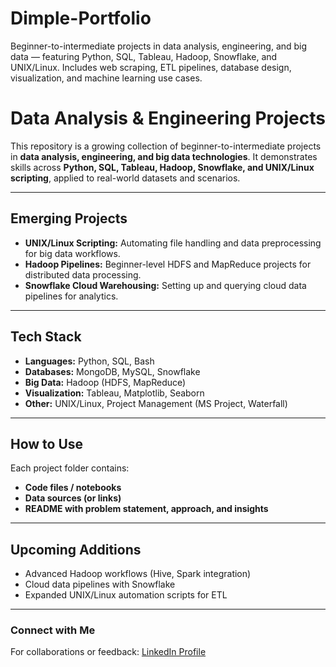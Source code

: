 # Dimple-Portfolio
Beginner-to-intermediate projects in data analysis, engineering, and big data — featuring Python, SQL, Tableau, Hadoop, Snowflake, and UNIX/Linux. Includes web scraping, ETL pipelines, database design, visualization, and machine learning use cases.

# Data Analysis & Engineering Projects

This repository is a growing collection of beginner-to-intermediate projects in **data analysis, engineering, and big data technologies**. It demonstrates skills across **Python, SQL, Tableau, Hadoop, Snowflake, and UNIX/Linux scripting**, applied to real-world datasets and scenarios.

---



## **Emerging Projects**
- **UNIX/Linux Scripting:** Automating file handling and data preprocessing for big data workflows.  
- **Hadoop Pipelines:** Beginner-level HDFS and MapReduce projects for distributed data processing.  
- **Snowflake Cloud Warehousing:** Setting up and querying cloud data pipelines for analytics.  

---

## **Tech Stack**

- **Languages:** Python, SQL, Bash  
- **Databases:** MongoDB, MySQL, Snowflake  
- **Big Data:** Hadoop (HDFS, MapReduce)  
- **Visualization:** Tableau, Matplotlib, Seaborn  
- **Other:** UNIX/Linux, Project Management (MS Project, Waterfall)  

---

## **How to Use**
Each project folder contains:
- **Code files / notebooks**
- **Data sources (or links)**
- **README with problem statement, approach, and insights**

---

## **Upcoming Additions**
- Advanced Hadoop workflows (Hive, Spark integration)  
- Cloud data pipelines with Snowflake  
- Expanded UNIX/Linux automation scripts for ETL  

---

### Connect with Me
For collaborations or feedback: [LinkedIn Profile]([your-linkedin-url](https://www.linkedin.com/in/dimple-gurajala/))
